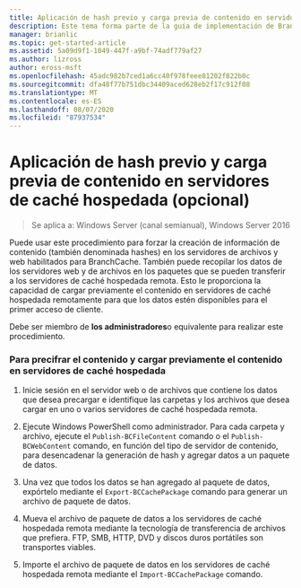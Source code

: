 ```yaml
---
title: Aplicación de hash previo y carga previa de contenido en servidores de caché hospedada (opcional)
description: Este tema forma parte de la guía de implementación de BranchCache para Windows Server 2016, que muestra cómo implementar BranchCache en los modos de caché distribuida y hospedada para optimizar el uso del ancho de banda WAN en las sucursales.
manager: brianlic
ms.topic: get-started-article
ms.assetid: 5a09d9f1-1049-447f-a9bf-74adf779af27
ms.author: lizross
author: eross-msft
ms.openlocfilehash: 45adc982b7ced1a6cc40f978feee81202f822b0c
ms.sourcegitcommit: dfa48f77b751dbc34409aced628eb2f17c912f08
ms.translationtype: MT
ms.contentlocale: es-ES
ms.lasthandoff: 08/07/2020
ms.locfileid: "87937534"
---
```

# <a name="prehashing-and-preloading-content-on-hosted-cache-servers-optional"></a>Aplicación de hash previo y carga previa de contenido en servidores de caché hospedada (opcional)

>Se aplica a: Windows Server (canal semianual), Windows Server 2016

Puede usar este procedimiento para forzar la creación de información de contenido (también denominada hashes) en los servidores de archivos y web habilitados para BranchCache. También puede recopilar los datos de los servidores web y de archivos en los paquetes que se pueden transferir a los servidores de caché hospedada remota.  Esto le proporciona la capacidad de cargar previamente el contenido en servidores de caché hospedada remotamente para que los datos estén disponibles para el primer acceso de cliente.

Debe ser miembro de **los administradores**o equivalente para realizar este procedimiento.

### <a name="to-prehash-content-and-preload-the-content-on-hosted-cache-servers"></a>Para precifrar el contenido y cargar previamente el contenido en servidores de caché hospedada

1.  Inicie sesión en el servidor web o de archivos que contiene los datos que desea precargar e identifique las carpetas y los archivos que desea cargar en uno o varios servidores de caché hospedada remota.

2.  Ejecute Windows PowerShell como administrador. Para cada carpeta y archivo, ejecute el `Publish-BCFileContent` comando o el `Publish-BCWebContent` comando, en función del tipo de servidor de contenido, para desencadenar la generación de hash y agregar datos a un paquete de datos.

3.  Una vez que todos los datos se han agregado al paquete de datos, expórtelo mediante el `Export-BCCachePackage` comando para generar un archivo de paquete de datos.

4.  Mueva el archivo de paquete de datos a los servidores de caché hospedada remota mediante la tecnología de transferencia de archivos que prefiera.  FTP, SMB, HTTP, DVD y discos duros portátiles son transportes viables.

5.  Importe el archivo de paquete de datos en los servidores de caché hospedada remota mediante el `Import-BCCachePackage` comando.



